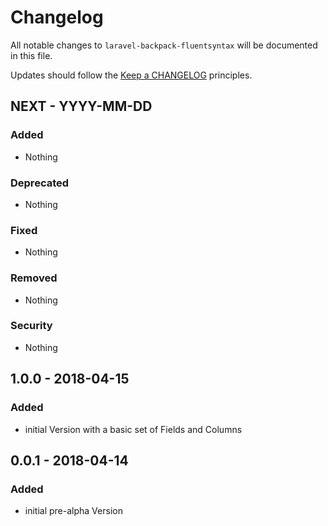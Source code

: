 # Changelog

All notable changes to `laravel-backpack-fluentsyntax` will be documented in this file.

Updates should follow the [Keep a CHANGELOG](http://keepachangelog.com/) principles.

## NEXT - YYYY-MM-DD

### Added
- Nothing

### Deprecated
- Nothing

### Fixed
- Nothing

### Removed
- Nothing

### Security
- Nothing

## 1.0.0 - 2018-04-15

### Added
- initial Version with a basic set of Fields and Columns

## 0.0.1 - 2018-04-14

### Added
- initial pre-alpha Version
